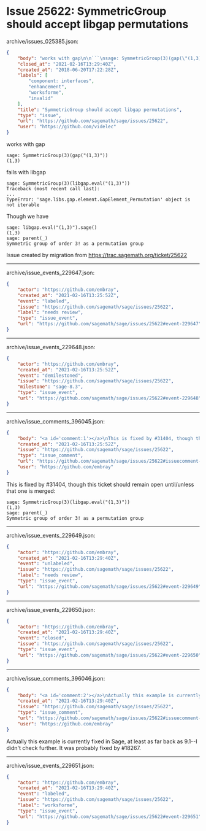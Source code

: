 # Issue 25622: SymmetricGroup should accept libgap permutations

archive/issues_025385.json:
```json
{
    "body": "works with gap\n\n```\nsage: SymmetricGroup(3)(gap(\"(1,3)\"))\n(1,3)\n```\nfails with libgap\n\n```\nsage: SymmetricGroup(3)(libgap.eval(\"(1,3)\"))\nTraceback (most recent call last):\n...\nTypeError: 'sage.libs.gap.element.GapElement_Permutation' object is not iterable\n```\nThough we have\n\n```\nsage: libgap.eval(\"(1,3)\").sage()\n(1,3)\nsage: parent(_)\nSymmetric group of order 3! as a permutation group\n```\n\nIssue created by migration from https://trac.sagemath.org/ticket/25622\n\n",
    "closed_at": "2021-02-16T13:29:40Z",
    "created_at": "2018-06-20T17:22:28Z",
    "labels": [
        "component: interfaces",
        "enhancement",
        "worksforme",
        "invalid"
    ],
    "title": "SymmetricGroup should accept libgap permutations",
    "type": "issue",
    "url": "https://github.com/sagemath/sage/issues/25622",
    "user": "https://github.com/videlec"
}
```
works with gap

```
sage: SymmetricGroup(3)(gap("(1,3)"))
(1,3)
```
fails with libgap

```
sage: SymmetricGroup(3)(libgap.eval("(1,3)"))
Traceback (most recent call last):
...
TypeError: 'sage.libs.gap.element.GapElement_Permutation' object is not iterable
```
Though we have

```
sage: libgap.eval("(1,3)").sage()
(1,3)
sage: parent(_)
Symmetric group of order 3! as a permutation group
```

Issue created by migration from https://trac.sagemath.org/ticket/25622





---

archive/issue_events_229647.json:
```json
{
    "actor": "https://github.com/embray",
    "created_at": "2021-02-16T13:25:52Z",
    "event": "labeled",
    "issue": "https://github.com/sagemath/sage/issues/25622",
    "label": "needs review",
    "type": "issue_event",
    "url": "https://github.com/sagemath/sage/issues/25622#event-229647"
}
```



---

archive/issue_events_229648.json:
```json
{
    "actor": "https://github.com/embray",
    "created_at": "2021-02-16T13:25:52Z",
    "event": "demilestoned",
    "issue": "https://github.com/sagemath/sage/issues/25622",
    "milestone": "sage-8.3",
    "type": "issue_event",
    "url": "https://github.com/sagemath/sage/issues/25622#event-229648"
}
```



---

archive/issue_comments_396045.json:
```json
{
    "body": "<a id='comment:1'></a>\nThis is fixed by #31404, though this ticket should remain open until/unless that one is merged:\n\n```\nsage: SymmetricGroup(3)(libgap.eval(\"(1,3)\"))                                                                                                                                                    \n(1,3)\nsage: parent(_)                                                                                                                                                                                  \nSymmetric group of order 3! as a permutation group\n```",
    "created_at": "2021-02-16T13:25:52Z",
    "issue": "https://github.com/sagemath/sage/issues/25622",
    "type": "issue_comment",
    "url": "https://github.com/sagemath/sage/issues/25622#issuecomment-396045",
    "user": "https://github.com/embray"
}
```

<a id='comment:1'></a>
This is fixed by #31404, though this ticket should remain open until/unless that one is merged:

```
sage: SymmetricGroup(3)(libgap.eval("(1,3)"))                                                                                                                                                    
(1,3)
sage: parent(_)                                                                                                                                                                                  
Symmetric group of order 3! as a permutation group
```



---

archive/issue_events_229649.json:
```json
{
    "actor": "https://github.com/embray",
    "created_at": "2021-02-16T13:29:40Z",
    "event": "unlabeled",
    "issue": "https://github.com/sagemath/sage/issues/25622",
    "label": "needs review",
    "type": "issue_event",
    "url": "https://github.com/sagemath/sage/issues/25622#event-229649"
}
```



---

archive/issue_events_229650.json:
```json
{
    "actor": "https://github.com/embray",
    "created_at": "2021-02-16T13:29:40Z",
    "event": "closed",
    "issue": "https://github.com/sagemath/sage/issues/25622",
    "type": "issue_event",
    "url": "https://github.com/sagemath/sage/issues/25622#event-229650"
}
```



---

archive/issue_comments_396046.json:
```json
{
    "body": "<a id='comment:2'></a>\nActually this example is currently fixed in Sage, at least as far back as 9.1--I didn't check further.  It was probably fixed by #18267.",
    "created_at": "2021-02-16T13:29:40Z",
    "issue": "https://github.com/sagemath/sage/issues/25622",
    "type": "issue_comment",
    "url": "https://github.com/sagemath/sage/issues/25622#issuecomment-396046",
    "user": "https://github.com/embray"
}
```

<a id='comment:2'></a>
Actually this example is currently fixed in Sage, at least as far back as 9.1--I didn't check further.  It was probably fixed by #18267.



---

archive/issue_events_229651.json:
```json
{
    "actor": "https://github.com/embray",
    "created_at": "2021-02-16T13:29:40Z",
    "event": "labeled",
    "issue": "https://github.com/sagemath/sage/issues/25622",
    "label": "worksforme",
    "type": "issue_event",
    "url": "https://github.com/sagemath/sage/issues/25622#event-229651"
}
```
